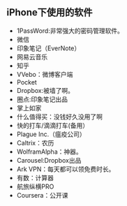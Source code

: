 ## iPhone下使用的软件

* 1PassWord:非常强大的密码管理软件。
* 微信
* 印象笔记（EverNote）
* 网易云音乐
* 知乎
* VVebo：微博客户端
* Pocket
* Dropbox:被墙了啊。
* 圈点:印象笔记出品
* 掌上如家
* 什么值得买：没钱好久没用了啊
* 快的打车/滴滴打车(备用）
* Plague Inc.（瘟疫公司）
* Caltrix：农历
* WolframAlpha：神器。
* Carousel:Dropbox出品
* Ark VPN：每天都可以领免费时长。
* 有数：计算器
* 航旅纵横PRO
* Coursera：公开课